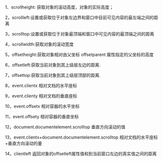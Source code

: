 1、scrollheight: 获取对象的滚动高度，对象的实际高度；

2，scrollleft:设置或获取位于对象左边界和窗口中目前可见内容的最左端之间的距离

3，scrolltop:设置或获取位于对象最顶端和窗口中可见内容的最顶端之间的距离

4，scrollwidth:获取对象的滚动宽度

5，offsetheight:获取对象相对由父坐标 offsetparent 属性指定的父坐标的高度

6，offsetleft:获取当前对象到其上级层左边的距离.

7，offsettop:获取当前对象到其上级层顶部的距离.

8，event.clientx 相对文档的水平座标

9，event.clienty 相对文档的垂直座标

10，event.offsetx 相对容器的水平坐标

11，event.offsety 相对容器的垂直坐标

12，document.documentelement.scrolltop 垂直方向滚动的值

13，event.clientx+document.documentelement.scrolltop 相对文档的水平座标+垂直方向滚动的量

14，clientleft   返回对象的offsetleft属性值和到当前窗口左边的真实值之间的距离